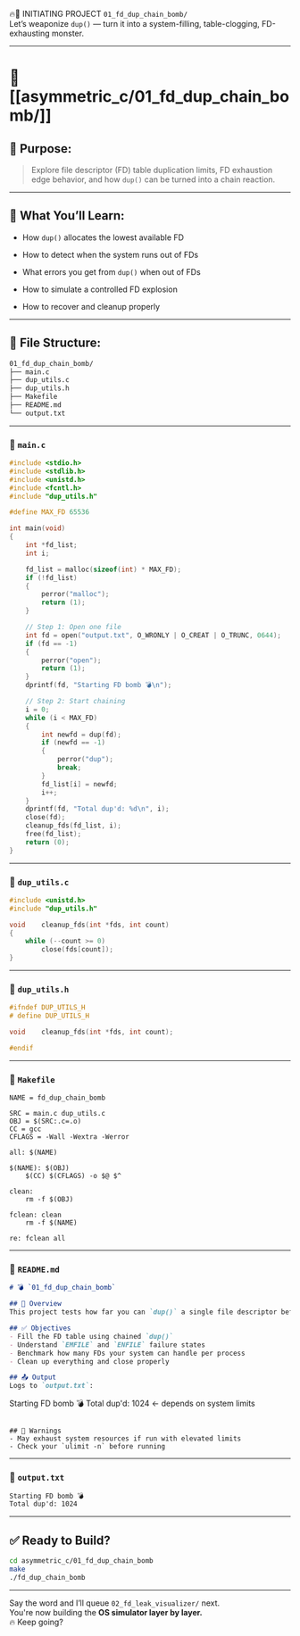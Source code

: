 🔥💾 INITIATING PROJECT `01_fd_dup_chain_bomb/`  
Let’s weaponize `dup()` — turn it into a system-filling, table-clogging, FD-exhausting monster.

---

# 📂 [[asymmetric_c/01_fd_dup_chain_bomb/]]

## 🧠 Purpose:

> Explore file descriptor (FD) table duplication limits, FD exhaustion edge behavior, and how `dup()` can be turned into a chain reaction.

---

## 🧪 What You’ll Learn:

- How `dup()` allocates the lowest available FD
    
- How to detect when the system runs out of FDs
    
- What errors you get from `dup()` when out of FDs
    
- How to simulate a controlled FD explosion
    
- How to recover and cleanup properly
    

---

## 📄 File Structure:

```bash
01_fd_dup_chain_bomb/
├── main.c
├── dup_utils.c
├── dup_utils.h
├── Makefile
├── README.md
└── output.txt
```

---

### 📄 `main.c`

```c
#include <stdio.h>
#include <stdlib.h>
#include <unistd.h>
#include <fcntl.h>
#include "dup_utils.h"

#define MAX_FD 65536

int	main(void)
{
	int	*fd_list;
	int	i;

	fd_list = malloc(sizeof(int) * MAX_FD);
	if (!fd_list)
	{
		perror("malloc");
		return (1);
	}

	// Step 1: Open one file
	int fd = open("output.txt", O_WRONLY | O_CREAT | O_TRUNC, 0644);
	if (fd == -1)
	{
		perror("open");
		return (1);
	}
	dprintf(fd, "Starting FD bomb 💣\n");

	// Step 2: Start chaining
	i = 0;
	while (i < MAX_FD)
	{
		int newfd = dup(fd);
		if (newfd == -1)
		{
			perror("dup");
			break;
		}
		fd_list[i] = newfd;
		i++;
	}
	dprintf(fd, "Total dup'd: %d\n", i);
	close(fd);
	cleanup_fds(fd_list, i);
	free(fd_list);
	return (0);
}
```

---

### 📄 `dup_utils.c`

```c
#include <unistd.h>
#include "dup_utils.h"

void	cleanup_fds(int *fds, int count)
{
	while (--count >= 0)
		close(fds[count]);
}
```

---

### 📄 `dup_utils.h`

```c
#ifndef DUP_UTILS_H
# define DUP_UTILS_H

void	cleanup_fds(int *fds, int count);

#endif
```

---

### 📄 `Makefile`

```make
NAME = fd_dup_chain_bomb

SRC = main.c dup_utils.c
OBJ = $(SRC:.c=.o)
CC = gcc
CFLAGS = -Wall -Wextra -Werror

all: $(NAME)

$(NAME): $(OBJ)
	$(CC) $(CFLAGS) -o $@ $^

clean:
	rm -f $(OBJ)

fclean: clean
	rm -f $(NAME)

re: fclean all
```

---

### 📄 `README.md`

```markdown
# 💣 `01_fd_dup_chain_bomb`

## 🧠 Overview
This project tests how far you can `dup()` a single file descriptor before the system runs out of FD entries.

## ✅ Objectives
- Fill the FD table using chained `dup()`
- Understand `EMFILE` and `ENFILE` failure states
- Benchmark how many FDs your system can handle per process
- Clean up everything and close properly

## 📤 Output
Logs to `output.txt`:
```

Starting FD bomb 💣 Total dup'd: 1024 ← depends on system limits

```

## 🚨 Warnings
- May exhaust system resources if run with elevated limits
- Check your `ulimit -n` before running
```

---

### 📄 `output.txt`

```txt
Starting FD bomb 💣
Total dup'd: 1024
```

---

## ✅ Ready to Build?

```bash
cd asymmetric_c/01_fd_dup_chain_bomb
make
./fd_dup_chain_bomb
```

---

Say the word and I’ll queue `02_fd_leak_visualizer/` next.  
You're now building the **OS simulator layer by layer.**  
🔥 Keep going?